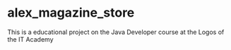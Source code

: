 # alex_magazine_store 
This is a educational project on the Java Developer course at the Logos of the IT Academy
